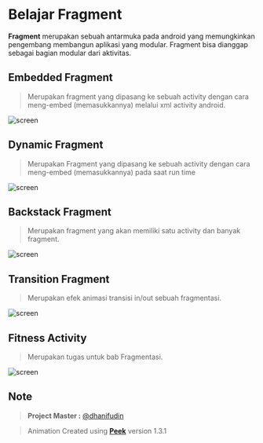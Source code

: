 # Belajar Fragment
 **Fragment** merupakan sebuah antarmuka pada android yang memungkinkan pengembang membangun aplikasi yang modular. Fragment bisa dianggap sebagai bagian modular dari aktivitas.
 
## Embedded Fragment
>Merupakan fragment yang dipasang ke sebuah activity dengan cara meng-embed (memasukkannya) melalui xml activity android.

![screen](https://github.com/sofiull/MyAsset/blob/master/2019-mobile05/StaticFragment.gif)
## Dynamic Fragment
>Merupakan Fragment yang dipasang ke sebuah activity dengan cara meng-embed (memasukkannya) pada saat run time

![screen](https://github.com/sofiull/MyAsset/blob/master/2019-mobile05/DynamicFragment.gif)
## Backstack Fragment
>Merupakan fragment yang akan memiliki satu activity dan banyak fragment.

![screen](https://github.com/sofiull/MyAsset/blob/master/2019-mobile05/BackstackFragment.gif)
## Transition Fragment
>Merupakan efek animasi transisi in/out sebuah fragmentasi.

![screen](https://github.com/sofiull/MyAsset/blob/master/2019-mobile05/TrantitionFragment.gif)
## Fitness Activity 
>Merupakan tugas untuk bab Fragmentasi.

![screen](https://github.com/sofiull/MyAsset/blob/master/2019-mobile05/FitnessFragment.gif)
## Note
>**Project Master :** [@dhanifudin](https://github.com/dhanifudin)

>Animation Created using [**Peek**](https://github.com/phw/peek) version 1.3.1


